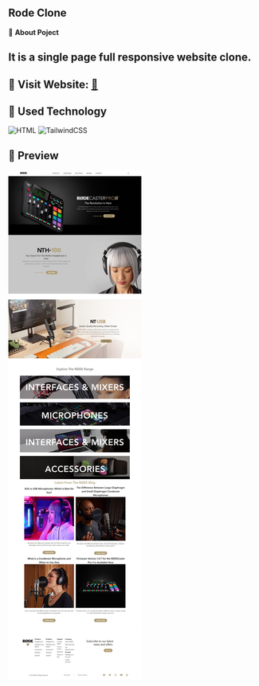##  Rode Clone 

📌 **About Poject**
## It is a single page full responsive website clone.

## 📌 **Visit Website:** <a href="https://charming-faun-3cb807.netlify.app/">🚀</a>

## 📌 Used Technology

![HTML](https://img.shields.io/badge/html5%20-%23E34F26.svg?&style=for-the-badge&logo=html5&logoColor=white)
<img alt="TailwindCSS" src="https://img.shields.io/badge/Tailwind_CSS-38B2AC?style=for-the-badge&logo=tailwind-css&logoColor=white"/>&nbsp;

## 📌 Preview

![Screenshot](https://github.com/Shyam-Pandey/rode_clone/blob/master/images/Web%20capture_9-10-2022_92925_charming-faun-3cb807.netlify.app.jpeg?raw=true)
